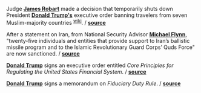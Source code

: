 Judge **[James Robart](https://en.wikipedia.org/wiki/James_Robart)** made a decision that temporarily shuts down President
**[Donald Trump's](https://en.wikipedia.org/wiki/Donald_Trump)** executive order
banning travelers from seven Muslim-majority countries
<sup>[wiki](https://en.wikipedia.org/wiki/Lawsuits_against_the_immigration_policy_of_Donald_Trump#State_of_Washington_v._Trump)</sup>.
/ **[source](https://jkiro.files.wordpress.com/2017/02/tro-on-trump-travel-executive-order.pdf)**

After a statement on Iran, from National Security Advisor **[Michael
Flynn](https://en.wikipedia.org/wiki/Michael_T._Flynn)**, "twenty-five
individuals and entities that provide support to Iran’s ballistic missile
program and to the Islamic Revolutionary Guard Corps’ Quds Force" are now
sanctioned.
/ **[source](https://www.whitehouse.gov/the-press-office/2017/02/03/statement-national-security-advisor-michael-t-flynn-iran)**

**[Donald Trump](https://en.wikipedia.org/wiki/Donald_Trump)** signs an
executive order entitled _Core Principles for Regulating the United States
Financial System_.
/ **[source](https://www.whitehouse.gov/the-press-office/2017/02/03/presidential-executive-order-core-principles-regulating-united-states)**

**[Donald Trump](https://en.wikipedia.org/wiki/Donald_Trump)** signs a
memorandum on _Fiduciary Duty Rule_.
/ **[source](https://www.whitehouse.gov/the-press-office/2017/02/03/presidential-memorandum-fiduciary-duty-rule)**
